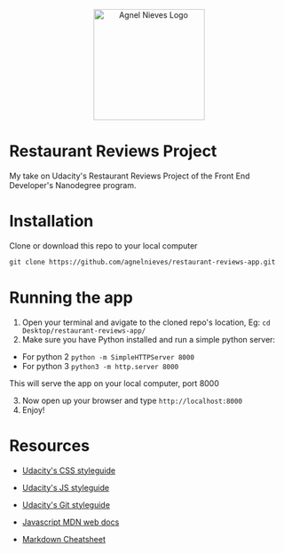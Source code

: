 <center>

<img width="200" src="http://agnelnieves.com/images/home/logo-dark.png" alt="Agnel Nieves Logo" />

</center>

# Restaurant Reviews Project

My take on Udacity's Restaurant Reviews Project of the Front End Developer's Nanodegree program.

# Installation

Clone or download this repo to your local computer

``` txt
git clone https://github.com/agnelnieves/restaurant-reviews-app.git
```

# Running the app

1. Open your terminal and avigate to the cloned repo's location, Eg: `cd Desktop/restaurant-reviews-app/`
2. Make sure you have Python installed and run a simple python server:
+ For python 2 `python -m SimpleHTTPServer 8000`
+ For python 3 `python3 -m http.server 8000`

This will serve the app on your local computer, port 8000

3. Now open up your browser and type `http://localhost:8000`
4. Enjoy!

# Resources

+ [Udacity's CSS styleguide](https://udacity.github.io/frontend-nanodegree-styleguide/css.html)

+ [Udacity's JS styleguide](https://udacity.github.io/frontend-nanodegree-styleguide/javascript.html)

+ [Udacity's Git styleguide](https://udacity.github.io/frontend-nanodegree-styleguide/git.html)

+ [Javascript MDN web docs](https://developer.mozilla.org/en-US/docs/Learn/JavaScript)

+ [Markdown Cheatsheet](https://github.com/adam-p/markdown-here/wiki/Markdown-Cheatsheet#links)
